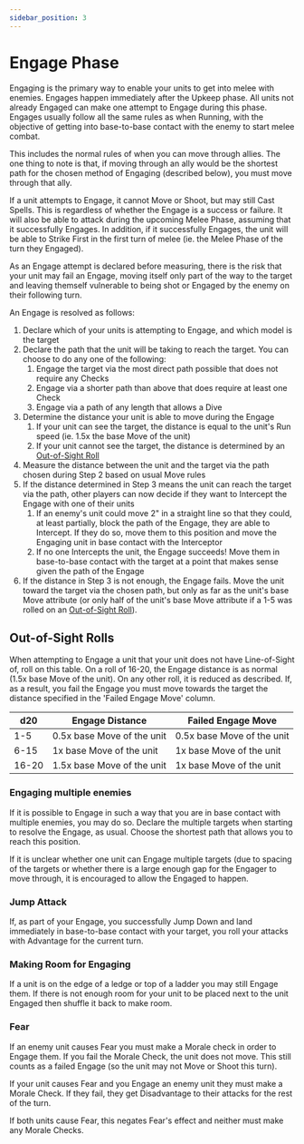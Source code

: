 ```yaml
---
sidebar_position: 3
---
```

# Engage Phase

Engaging is the primary way to enable your units to get into melee with enemies. Engages happen immediately after the Upkeep phase. All units not already Engaged can make one attempt to Engage during this phase.  Engages usually follow all the same rules as when Running, with the objective of getting into base-to-base contact with the enemy to start melee combat.

This includes the normal rules of when you can move through allies. The one thing to note is that, if moving through an ally would be the shortest path for the chosen method of Engaging (described below), you must move through that ally.

If a unit attempts to Engage, it cannot Move or Shoot, but may still Cast Spells. This is regardless of whether the Engage is a success or failure. It will also be able to attack during the upcoming Melee Phase, assuming that it successfully Engages. In addition, if it successfully Engages, the unit will be able to Strike First in the first turn of melee (ie. the Melee Phase of the turn they Engaged).

As an Engage attempt is declared before measuring, there is the risk that your unit may fail an Engage, moving itself only part of the way to the target and leaving themself vulnerable to being shot or Engaged by the enemy on their following turn.

An Engage is resolved as follows:
1. Declare which of your units is attempting to Engage, and which model is the target
2.  Declare the path that the unit will be taking to reach the target. You can choose to do any one of the following:
	1. Engage the target via the most direct path possible that does not require any Checks
	2. Engage via a shorter path than above that does require at least one Check
	3. Engage via a path of any length that allows a Dive
3.  Determine the distance your unit is able to move during the Engage
	1. If your unit can see the target, the distance is equal to the unit's Run speed (ie. 1.5x the base Move of the unit)
	2. If your unit cannot see the target, the distance is determined by an [Out-of-Sight Roll](#out-of-sight-rolls)
4. Measure the distance between the unit and the target via the path chosen during Step 2 based on usual Move rules
5. If the distance determined in Step 3 means the unit can reach the target via the path, other players can now decide if they want to Intercept the Engage with one of their units
	1. If an enemy's unit could move 2" in a straight line so that they could, at least partially, block the path of the Engage, they are able to Intercept. If they do so, move them to this position and move the Engaging unit in base contact with the Interceptor
	2. If no one Intercepts the unit, the Engage succeeds! Move them in base-to-base contact with the target at a point that makes sense given the path of the Engage
6. If the distance in Step 3 is not enough, the Engage fails. Move the unit toward the target via the chosen path, but only as far as the unit's base Move attribute (or only half of the unit's base Move attribute if a 1-5 was rolled on an [Out-of-Sight Roll](#out-of-sight-rolls)).


<!--
JP 14-03-25: I wish Step 5.1 was a little cleaner. There's that whole 'perpendicular to the charge' rule in Mordheim, so that you don't have the situation where two units are standing next to each other and one walks in front to protect the other. Would it break things if this was allowed? I've reworded the rule to be '2" in a straight line' only.

Also, is it possible to have the sub-steps be letters instead? It would help with clarity on which step is getting referred to.

Also, general thoughts on the structure above? This is the way I prefer to have rules described (in an ordered set of steps) as it makes it very easy to reference, but I realise that may not be the case for others. I'm trying to also be very precise with language so that there's no ambiguity, but that sacrifices readability a bit.
-->
## Out-of-Sight Rolls

When attempting to Engage a unit that your unit does not have Line-of-Sight of, roll on this table. On a roll of 16-20, the Engage distance is as normal (1.5x base Move of the unit). On any other roll, it is reduced as described.
If, as a result, you fail the Engage you must move towards the target the distance specified in the 'Failed Engage Move' column.

| d20   | Engage Distance            | Failed Engage Move         |
| ----- | -------------------------- | -------------------------- |
| 1-5   | 0.5x base Move of the unit | 0.5x base Move of the unit |
| 6-15  | 1x base Move of the unit   | 1x base Move of the unit   |
| 16-20 | 1.5x base Move of the unit | 1x base Move of the unit   |



### Engaging multiple enemies

If it is possible to Engage in such a way that you are in base contact with multiple enemies, you may do so. Declare the multiple targets when starting to resolve the Engage, as usual. Choose the shortest path that allows you to reach this position.

If it is unclear whether one unit can Engage multiple targets (due to spacing of the targets or whether there is a large enough gap for the Engager to move through, it is encouraged to allow the Engaged to happen.

### Jump Attack

If, as part of your Engage, you successfully Jump Down and land immediately in base-to-base contact with your target, you roll your attacks with Advantage for the current turn.

<!--
JP 17-03-25: We still need to decide on diving rules. I think the original spirit of the rules is that, if an enemy is within 3", that is the distance you could have jumped a gap (3"). I guess that doesn't quite make sense though, as you are jumping down, so should be able to get further?
-->

### Making Room for Engaging

If a unit is on the edge of a ledge or top of a ladder you may still Engage them. If there is not enough room for your unit to be placed next to the unit Engaged then shuffle it back to make room.

<!--
JP 24-03-25: I am removing this line 'You may not shuffle any units that are already engaged in combat in this way'. I think that, if you can reach legitimately (ie. normal movement rules and not through other engaged units), we should allow the engagement. Can discuss to confirm.
-->

### Fear

If an enemy unit causes Fear you must make a Morale check in order to Engage them. If you fail the Morale Check, the unit does not move. This still counts as a failed Engage (so the unit may not Move or Shoot this turn).

If your unit causes Fear and you Engage an enemy unit they must make a Morale Check. If they fail, they get Disadvantage to their attacks for the rest of the turn.

If both units cause Fear, this negates Fear's effect and neither must make any Morale Checks.

<!--
JP 23-03-25: Changing to give the person being charged disadvantage.

| When charging | Failed charge                        |
| ------------- | ------------------------------------ |
| Being charged | -4 Piercing in first round of combat |

-->

